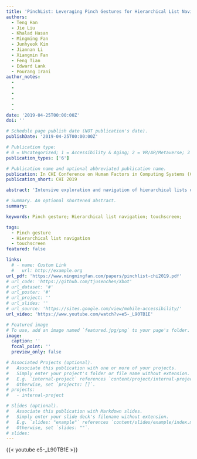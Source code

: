 ```yaml
---
title: 'PinchList: Leveraging Pinch Gestures for Hierarchical List Navigation on Smartphones'
authors:
  - Teng Han
  - Jie Liu
  - Khalad Hasan
  - Mingming Fan
  - Junhyeok Kim
  - Jiannan Li
  - Xiangmin Fan
  - Feng Tian
  - Edward Lank
  - Pourang Irani
author_notes:
  - 
  - 
  -
  -
  -
  -
date: '2019-04-25T00:00:00Z'
doi: ''

# Schedule page publish date (NOT publication's date).
publishDate: '2019-04-25T00:00:00Z'

# Publication type: 
# 0 = Uncategorized; 1 = Accessibility & Aging; 2 = VR/AR/Metaverse; 3 = Human-AI Collaboration; 4 = UX Methodology; 5 = Social Computing; 6 = Sensing; 
publication_types: ['6']

# Publication name and optional abbreviated publication name.
publication: In CHI Conference on Human Factors in Computing Systems (CHI'19)
publication_short: CHI 2019

abstract: 'Intensive exploration and navigation of hierarchical lists on smartphones can be tedious and time-consuming as it often requires users to frequently switch between multiple views. To overcome this limitation, we present PinchList, a novel interaction design that leverages pinch gestures to support seamless exploration of multi-level list items in hierarchical views. With PinchList, sub-lists are accessed with a pinch-out gesture whereas a pinch-in gesture navigates back to the previous level. Additionally, pinch and flick gestures are used to navigate lists consisting of more than two levels. We conduct a user study to refine the design parameters of PinchList such as a suitable item size, and quantitatively evaluate the target acquisition performance using pinch-in/out gestures in both scrolling and non-scrolling conditions. In a second study, we compare the performance of PinchList in a hierarchal navigation task with two commonly used touch interfaces for list browsing: pagination and expand-and-collapse interfaces. The results reveal that PinchList is significantly faster than other two interfaces in accessing items located in hierarchical list views. Finally, we demonstrate that PinchList enables a host of novel applications in list-based interaction.'

# Summary. An optional shortened abstract.
summary:

keywords: Pinch gesture; Hierarchical list navigation; touchscreen;

tags:
  - Pinch gesture
  - Hierarchical list navigation
  - touchscreen
featured: false

links:
  # - name: Custom Link
  #   url: http://example.org
url_pdf: 'https://www.mingmingfan.com/papers/pinchlist-chi2019.pdf'
# url_code: 'https://github.com/tjusenchen/Xbot'
# url_dataset: '#'
# url_poster: '#'
# url_project: ''
# url_slides: ''
# url_source: 'https://sites.google.com/view/mobile-accessibility/'
url_video: 'https://www.youtube.com/watch?v=e5-_L90TB1E'

# Featured image
# To use, add an image named `featured.jpg/png` to your page's folder.
image:
  caption: ''
  focal_point: ''
  preview_only: false

# Associated Projects (optional).
#   Associate this publication with one or more of your projects.
#   Simply enter your project's folder or file name without extension.
#   E.g. `internal-project` references `content/project/internal-project/index.md`.
#   Otherwise, set `projects: []`.
# projects:
#   - internal-project

# Slides (optional).
#   Associate this publication with Markdown slides.
#   Simply enter your slide deck's filename without extension.
#   E.g. `slides: "example"` references `content/slides/example/index.md`.
#   Otherwise, set `slides: ""`.
# slides:
---
```


{{< youtube e5-_L90TB1E >}}


